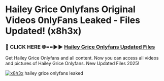 # Hailey Grice Onlyfans Original Videos 0nlyFans Leaked - Files Updated! (x8h3x)

<h3>🔴 CLICK HERE 🌐==►► <a href="https://tinyurl.com/2wckxsce" rel="nofollow">Hailey Grice Onlyfans Updated Files</a></h3>

Get Hailey Grice Onlyfans and all content. Now you can access all videos and pictures of Hailey Grice Onlyfans. New Updated Files 2025!

[![x8h3x](https://i.imgur.com/AFduVYN.gif)](https://tinyurl.com/2wckxsce)
hailey grice onlyfans leaked